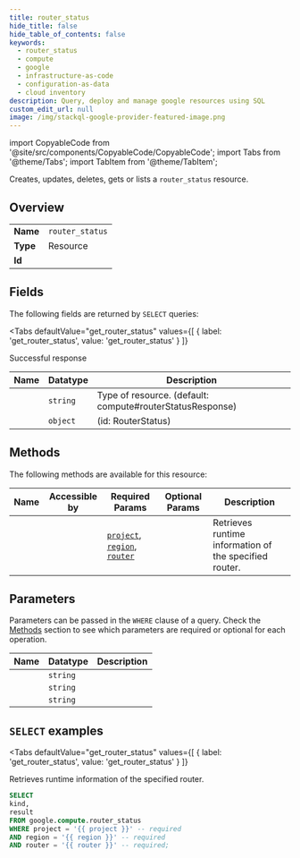 ```yaml
--- 
title: router_status
hide_title: false
hide_table_of_contents: false
keywords:
  - router_status
  - compute
  - google
  - infrastructure-as-code
  - configuration-as-data
  - cloud inventory
description: Query, deploy and manage google resources using SQL
custom_edit_url: null
image: /img/stackql-google-provider-featured-image.png
---
```


import CopyableCode from '@site/src/components/CopyableCode/CopyableCode';
import Tabs from '@theme/Tabs';
import TabItem from '@theme/TabItem';

Creates, updates, deletes, gets or lists a <code>router_status</code> resource.

## Overview
<table><tbody>
<tr><td><b>Name</b></td><td><code>router_status</code></td></tr>
<tr><td><b>Type</b></td><td>Resource</td></tr>
<tr><td><b>Id</b></td><td><CopyableCode code="google.compute.router_status" /></td></tr>
</tbody></table>

## Fields

The following fields are returned by `SELECT` queries:

<Tabs
    defaultValue="get_router_status"
    values={[
        { label: 'get_router_status', value: 'get_router_status' }
    ]}
>
<TabItem value="get_router_status">

Successful response

<table>
<thead>
    <tr>
    <th>Name</th>
    <th>Datatype</th>
    <th>Description</th>
    </tr>
</thead>
<tbody>
<tr>
    <td><CopyableCode code="kind" /></td>
    <td><code>string</code></td>
    <td>Type of resource. (default: compute#routerStatusResponse)</td>
</tr>
<tr>
    <td><CopyableCode code="result" /></td>
    <td><code>object</code></td>
    <td> (id: RouterStatus)</td>
</tr>
</tbody>
</table>
</TabItem>
</Tabs>

## Methods

The following methods are available for this resource:

<table>
<thead>
    <tr>
    <th>Name</th>
    <th>Accessible by</th>
    <th>Required Params</th>
    <th>Optional Params</th>
    <th>Description</th>
    </tr>
</thead>
<tbody>
<tr>
    <td><a href="#get_router_status"><CopyableCode code="get_router_status" /></a></td>
    <td><CopyableCode code="select" /></td>
    <td><a href="#parameter-project"><code>project</code></a>, <a href="#parameter-region"><code>region</code></a>, <a href="#parameter-router"><code>router</code></a></td>
    <td></td>
    <td>Retrieves runtime information of the specified router.</td>
</tr>
</tbody>
</table>

## Parameters

Parameters can be passed in the `WHERE` clause of a query. Check the [Methods](#methods) section to see which parameters are required or optional for each operation.

<table>
<thead>
    <tr>
    <th>Name</th>
    <th>Datatype</th>
    <th>Description</th>
    </tr>
</thead>
<tbody>
<tr id="parameter-project">
    <td><CopyableCode code="project" /></td>
    <td><code>string</code></td>
    <td></td>
</tr>
<tr id="parameter-region">
    <td><CopyableCode code="region" /></td>
    <td><code>string</code></td>
    <td></td>
</tr>
<tr id="parameter-router">
    <td><CopyableCode code="router" /></td>
    <td><code>string</code></td>
    <td></td>
</tr>
</tbody>
</table>

## `SELECT` examples

<Tabs
    defaultValue="get_router_status"
    values={[
        { label: 'get_router_status', value: 'get_router_status' }
    ]}
>
<TabItem value="get_router_status">

Retrieves runtime information of the specified router.

```sql
SELECT
kind,
result
FROM google.compute.router_status
WHERE project = '{{ project }}' -- required
AND region = '{{ region }}' -- required
AND router = '{{ router }}' -- required;
```
</TabItem>
</Tabs>
